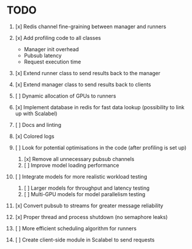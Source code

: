 # TODO

1. [x] Redis channel fine-graining between manager and runners
2. [x] Add profiling code to all classes
   - Manager init overhead
   - Pubsub latency
   - Request execution time
3. [x] Extend runner class to send results back to the manager
4. [x] Extend manager class to send results back to clients
5. [ ] Dynamic allocation of GPUs to runners
6. [x] Implement database in redis for fast data lookup (possibility to link up with Scalabel)
7. [ ] Docs and linting
8. [x] Colored logs
9. [ ] Look for potential optimisations in the code (after profiling is set up)

   1. [x] Remove all unnecessary pubsub channels
   2. [ ] Improve model loading performance

10. [ ] Integrate models for more realistic workload testing

    1. [ ] Larger models for throughput and latency testing
    2. [ ] Multi-GPU models for model parallelism testing
11. [x] Convert pubsub to streams for greater message reliability
12. [x] Proper thread and process shutdown (no semaphore leaks)
13. [ ] More efficient scheduling algorithm for runners
14. [ ] Create client-side module in Scalabel to send requests
